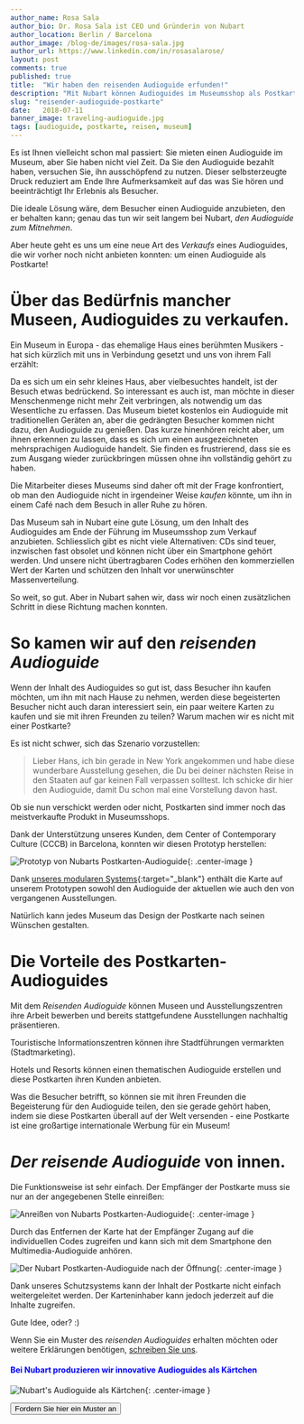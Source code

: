 ```yaml
---
author_name: Rosa Sala
author_bio: Dr. Rosa Sala ist CEO und Gründerin von Nubart
author_location: Berlin / Barcelona
author_image: /blog-de/images/rosa-sala.jpg
author_url: https://www.linkedin.com/in/rosasalarose/
layout: post
comments: true
published: true
title:  "Wir haben den reisenden Audioguide erfunden!"
description: "Mit Nubart können Audioguides im Museumsshop als Postkarte verkauft werden."
slug: "reisender-audioguide-postkarte"
date:   2018-07-11
banner_image: traveling-audioguide.jpg
tags: [audioguide, postkarte, reisen, museum]
---
```



Es ist Ihnen vielleicht schon mal passiert: Sie mieten einen Audioguide im Museum, aber Sie haben nicht viel Zeit. Da Sie den Audioguide bezahlt haben, versuchen Sie, ihn ausschöpfend zu nutzen. Dieser selbsterzeugte Druck reduziert am Ende Ihre Aufmerksamkeit auf das was Sie hören und beeinträchtigt Ihr Erlebnis als Besucher. 

Die ideale Lösung wäre, dem Besucher einen Audioguide anzubieten, den er behalten kann; genau das tun wir seit langem bei Nubart, *den Audioguide zum Mitnehmen*. 

Aber heute geht es uns um eine neue Art des *Verkaufs* eines Audioguides, die wir vorher noch nicht anbieten konnten: um einen Audioguide als Postkarte!

<!--more-->
# Über das Bedürfnis mancher Museen, Audioguides zu verkaufen.

Ein Museum in Europa - das ehemalige Haus eines berühmten Musikers - hat sich kürzlich mit uns in Verbindung gesetzt und uns von ihrem Fall erzählt: 

Da es sich um ein sehr kleines Haus, aber vielbesuchtes handelt, ist der Besuch etwas bedrückend. So interessant es auch ist, man möchte in dieser Menschenmenge nicht mehr Zeit verbringen, als notwendig um das Wesentliche zu erfassen. Das Museum bietet kostenlos ein Audioguide mit traditionellen Geräten an, aber die gedrängten Besucher kommen nicht dazu, den Audioguide zu genießen. Das kurze hinenhören reicht aber, um ihnen erkennen zu lassen, dass es sich um einen ausgezeichneten mehrsprachigen Audioguide handelt. Sie finden es frustrierend, dass sie es zum Ausgang wieder zurückbringen müssen ohne ihn vollständig gehört zu haben.

Die Mitarbeiter dieses Museums sind daher oft mit der Frage konfrontiert, ob man den Audioguide nicht in irgendeiner Weise *kaufen* könnte, um ihn in einem Café nach dem Besuch in aller Ruhe zu hören. 

Das Museum sah in Nubart eine gute Lösung, um den Inhalt des Audioguides am Ende der Führung im Museumsshop zum Verkauf anzubieten. Schliesslich gibt es nicht viele Alternativen: CDs sind teuer, inzwischen fast obsolet und können nicht über ein Smartphone gehört werden. Und unsere nicht übertragbaren Codes erhöhen den kommerziellen Wert der Karten und schützen den Inhalt vor unerwünschter Massenverteilung. 

So weit, so gut. Aber in Nubart sahen wir, dass wir noch einen zusätzlichen Schritt in diese Richtung machen konnten. 

# So kamen wir auf den *reisenden Audioguide*

Wenn der Inhalt des Audioguides so gut ist, dass Besucher ihn kaufen möchten, um ihn mit nach Hause zu nehmen, werden diese begeisterten Besucher nicht auch daran interessiert sein, ein paar weitere Karten zu kaufen und sie mit ihren Freunden zu teilen? Warum machen wir es nicht mit einer Postkarte?

Es ist nicht schwer, sich das Szenario vorzustellen:

> Lieber Hans, ich bin gerade in New York angekommen und habe diese wunderbare Ausstellung gesehen, die Du bei deiner nächsten Reise in den Staaten auf gar keinen Fall verpassen solltest. Ich schicke dir hier den Audioguide, damit Du schon mal eine Vorstellung davon hast. 

Ob sie nun verschickt werden oder nicht, Postkarten sind immer noch das meistverkaufte Produkt in Museumsshops. 

Dank der Unterstützung unseres Kunden, dem Center of Contemporary Culture (CCCB) in Barcelona, konnten wir diesen Prototyp herstellen:

![Prototyp von Nubarts Postkarten-Audioguide]({{site.baseurl}}/images/posts/nubart-postcard-audioguide.jpg){: .center-image }
 
 Dank [unseres modularen Systems](https://www.nubart.eu/de/multimedia-audioguide.html){:target="_blank"} enthält die Karte auf unserem Prototypen sowohl den Audioguide der aktuellen wie auch den von vergangenen Ausstellungen. 
 
Natürlich kann jedes Museum das Design der Postkarte nach seinen Wünschen gestalten. 

# Die Vorteile des Postkarten-Audioguides

Mit dem *Reisenden Audioguide* können Museen und Ausstellungszentren ihre Arbeit bewerben und bereits stattgefundene Ausstellungen nachhaltig präsentieren. 

Touristische Informationszentren können ihre Stadtführungen vermarkten (Stadtmarketing). 

Hotels und Resorts können einen thematischen Audioguide erstellen und diese Postkarten ihren Kunden anbieten. 

Was die Besucher betrifft, so können sie mit ihren Freunden die Begeisterung für den Audioguide teilen, den sie gerade gehört haben, indem sie diese Postkarten überall auf der Welt versenden - eine Postkarte ist eine großartige internationale Werbung für ein Museum! 

# *Der reisende Audioguide* von innen.

Die Funktionsweise ist sehr einfach. Der Empfänger der Postkarte muss sie nur an der angegebenen Stelle einreißen:

![Anreißen von Nubarts Postkarten-Audioguide]({{site.baseurl}}/images/posts/nubart-postcard-audioguide-inside1.jpg){: .center-image }

Durch das Entfernen der Karte hat der Empfänger Zugang auf die individuellen Codes zugreifen und kann sich mit dem Smartphone den Multimedia-Audioguide anhören.  

![Der Nubart Postkarten-Audioguide nach der Öffnung]({{site.baseurl}}/images/posts/nubart-postcard-audioguide-inside2.jpg){: .center-image }

Dank unseres Schutzsystems kann der Inhalt der Postkarte nicht einfach weitergeleitet werden. Der Karteninhaber kann jedoch jederzeit auf die Inhalte zugreifen. 

Gute Idee, oder? :)

Wenn Sie ein Muster des *reisenden Audioguides* erhalten möchten oder weitere Erklärungen benötigen, <a href="mailto:info@nubart.eu">schreiben Sie uns</a>.



#### <font color="blue">Bei Nubart produzieren wir innovative Audioguides als Kärtchen</font>

![Nubart's Audioguide als Kärtchen]({{site.baseurl}}/images/posts/nubart-aduioguide-karte.jpg){: .center-image }

<form action="../../../../../de">
    <input type="submit" value="Fordern Sie hier ein Muster an" />
</form>